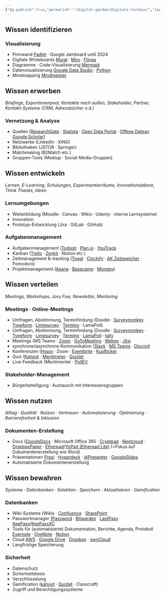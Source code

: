 ```yaml
---
{"dg-publish":true,"permalink":"/digital-garden/digitale-toolbox/","tags":["gardenEntry"]}
---
```




## Wissen identifizieren

### Visualisierung

- Pinnwand [Padlet](https://padlet.com/) &middot; Google Jamboard until 2024
- Digitale Whiteboards [Mural](https://www.mural.co/) &middot; [Miro](https://miro.com/) &middot; [Flinga](https://flinga.fi/)
- Diagramme &middot; Code-Visualisierung [Mermaid](https://mermaid.js.org/)
- Datenvisualisierung [Google Data Studio](https://lookerstudio.google.com/overview) &middot; [Python](https://www.python.org/)
- Mindmapping [Mindmeister](https://www.mindmeister.com/de)

## Wissen erwerben

_Briefings, Expertinnenpool, Kontakte nach außen, Stakeholder, Partner, Kontakt-Systeme (CRM, Adressbücher o.ä.)_

### Vernetzung & Analyse

- Quellen ([ResearchGate](https://www.researchgate.net/) &middot; [Statista](https://statista.com/) &middot; [Open Data Portal](https://www.opendataportal.at/) &middot; [Offene Datean](https://www.data.gv.at/) [Google Scholar](https://scholar.google.com/))
- Netzwerke (LinkedIn &middot; XING)
- Bibliotheken (JSTOR &middot; Springer)
- Matchmaking (B2Match etc.)
- Gruppen-Tools (Meetup &middot; Social-Media-Gruppen)

## Wissen entwickeln

_Lernen, E-Learning, Schulungen, Experimentierräume, Innovationslabore, Think Thanks, Ideen_

### Lernumgebungen

-  Weiterbildung (Moodle &middot; Canvas &middot; Wikis &middot; Udemy &middot; interne Lernsysteme)
-  Innovation
-  Prototyp-Entwicklung (Jira &middot; GitLab &middot; GitHub)

### Aufgabenmanagement

-  Aufgabenmanagement ([Todoist](https://www.todoist.com/) &middot; [Plan.io](https://plan.io/) &middot; [YouTrack](https://www.jetbrains.com/de-de/youtrack/) &middot; 
-  Kanban ([Trello](https://trello.com/de) &middot; [Zenkit](https://zenkit.com/de/) &middot; Notion etc.)
-  Zeitmanagement &-tracking ([Toggl](https://toggl.com/) &middot; [Clockify](https://clockify.me/de/) &middot; [AK Zeitspeicher](https://ak-zeitspeicher.at/frontend/#/login) &middot; Pomodoro)
-  Projektmanagement ([Asana](https://asana.com/de) &middot; [Basecamp](https://basecamp.com/) &middot; [Monday](https://monday.com/))

## Wissen verteilen

_Meetings, Workshops, Joru Fixe, Newsletter, Mentoring_

### Meetings &middot; Online-Meetings

-  Umfragen, Abstimmung, Terminfindung (Doodle &middot; [Surveymonkey](https://de.surveymonkey.com/) &middot; [Typeform](https://www.typeform.com/) &middot; [Limesurvey](https://www.limesurvey.org/de) &middot; [Termino]() &middot; LamaPoll)
-  Umfragen, Abstimmung, Terminfindung (Doodle &middot; [Surveymonkey](https://de.surveymonkey.com/) &middot; [Typeform](https://www.typeform.com/) &middot; [Limesurvey](https://www.limesurvey.org/de) &middot; [Termino](https://www.termino.gv.at/meet/de) &middot; [LamaPoll](https://www.lamapoll.de/) &middot; [tally](https://tally.so/)
-  Meetings (MS Teams &middot; [Zoom](https://zoom.us/myhome) &middot; [GoToMeeting](https://www.goto.com/meeting) &middot; [Webex](https://www.webex.com/de/index.html) &middot; [Jitsi](https://jitsi.org/)
-  synchrone/asynchrone Kommunikation ([Slack](https://slack.com/) &middot; [MS Teams](https://www.microsoft.com/de-at/microsoft-teams/log-in) &middot; [Discord](https://discord.com/)
-  Konferenzen ([Hopin](https://hopin.com/) &middot; Zoom &middot; [Eventbrite](https://www.eventbrite.at/) &middot; [Kupfticket](https://kupfticket.com/en)
-  Quiz ([Kahoot](https://kahoot.it/) &middot; [Mentimeter](https://www.mentimeter.com/) &middot; [Quizlet](https://quizlet.com/de)
-  Live-Feedback (Mentimenter &middot; [PollEV](https://pollev.com/home)

### Stakeholder-Management

-  Bürgerbeteiligung &middot; Austausch mit Interessensgruppen

## Wissen nutzen

_Alltag &middot; Qualität &middot; Nutzen &middot; Vertrauen &middot; Automatisierung &middot; Optimierung &middot; Barrierefreiheit & Inklusion_

### Dokumenten-Erstellung

-  Docs ([GoogleDocs](https://docs.google.com/) &middot; Microsoft Office 365 &middot; [Cryptpad](https://cryptpad.fr/) &middot;  [Nextcloud](https://nextcloud.com/de/) &middot; [DropboxPaper](https://www.dropbox.com/paper/home) &middot; [Etherpad](https://etherpad.org/)/[YoPad (Etherpad Lite)](https://yopad.eu/) (=Fokus auf Dokumentenerstellung wie Word)
-  Präsentationen [Prezi](https://prezi.com/de/) &middot; [Hyperdeck](https://hyperdeck.io/) &middot; [iAPresenter](https://ia.net/presenter) &middot; [GoogleSlides](https://docs.google.com/presentatio)
-  Automatisierte Dokumentenerstellung

## Wissen bewahren

_Systeme &middot; Datenbanken &middot; Selektion &middot; Speichern &middot; Aktualisieren &middot; Gamification_

### Datenbanken

-  Wiki-Systeme (Wikis &middot; [Confluence](https://www.atlassian.com/de/software/confluence) &middot; [SharePoint](https://www.microsoft.com/de-at/microsoft-365/sharepoint/collaboration)
-  Passwortmanager [1Password](https://1password.com/) &middot; [Bitwarden](https://bitwarden.com/) &middot; [LastPass](https://www.lastpass.com/) &middot; [KeePass](https://keepass.info/)/[KeePassXC](https://keepassxc.org/)
-  Tools für (automatisierte) Dokumentation, Berichte, Agenda, Protokoll [Evernote](https://evernote.com/de-de) &middot; [OneNote](https://www.onenote.com/) &middot; [Notion](https://www.notion.com/)
-  Cloud [AWS](https://aws.amazon.com/) &middot; [Google Drive](https://drive.google.com/) &middot; [Dropbox](https://www.dropbox.com/home) &middot; [ownCloud](https://owncloud.com/de/)
-  Langfristige Speicherung

### Sicherheit

-  Datenschutz
-  Sicherheitstests
-  Verschlüsselung
-  Gamification ([kahoot](https://kahoot.it/) &middot; [Quizlet](https://quizlet.com/gb) &middot; Classcraft)
-  Zugriff und Berechtigungssysteme